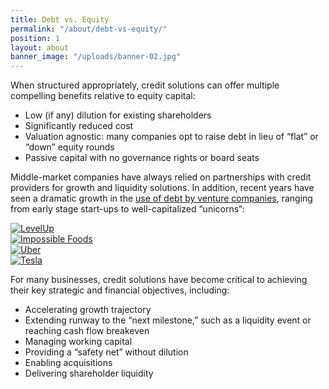 ```yaml
---
title: Debt vs. Equity
permalink: "/about/debt-vs-equity/"
position: 1
layout: about
banner_image: "/uploads/banner-02.jpg"
---
```


When structured appropriately, credit solutions can offer multiple compelling benefits relative to equity capital:

- Low (if any) dilution for existing shareholders
- Significantly reduced cost 
- Valuation agnostic: many companies opt to raise debt in lieu of “flat” or “down” equity rounds
- Passive capital with no governance rights or board seats

Middle-market companies have always relied on partnerships with credit providers for growth and liquidity solutions.  In addition, recent years have seen a dramatic growth in the [use of debt by venture companies](http://tomtunguz.com/venture-debt-spike/), ranging from early stage start-ups to well-capitalized “unicorns”:

<div class="row mtv2 mbv1">
  <div class="col col-6">
    <a href="https://www.cnbc.com/2017/05/16/levelup-mobile-app-gets-50-million-in-latest-fintech-fundraising-round.html" class="logo">
      <img src="/uploads/levelup.png" alt="LevelUp">
    </a>
  </div>
  <div class="col col-6">
    <a href="https://www.crunchbase.com/funding_round/impossible-foods-debt-financing--e0d5197f" class="logo">
      <img src="/uploads/impossible-foods.png" alt="Impossible Foods">
    </a>
  </div>
  <div class="col col-6">
    <a href="http://www.latimes.com/business/la-fi-tn-uber-funding-20160708-snap-story.html" class="logo">
      <img src="/uploads/uber.png" alt="Uber">
    </a>
  </div>
  <div class="col col-6">
    <a href="(https://www.reuters.com/article/tesla-motors-debt/update-1-tesla-enters-into-500-mln-credit-facility-idUSL3N0YY58020150612" class="logo">
      <img src="/uploads/tesla.png" alt="Tesla">
    </a>
  </div>
</div>

For many businesses, credit solutions have become critical to achieving their key strategic and financial objectives, including:
- Accelerating growth trajectory
- Extending runway to the “next milestone,” such as a liquidity event or reaching cash flow breakeven
- Managing working capital 
- Providing a “safety net” without dilution
- Enabling acquisitions
- Delivering shareholder liquidity
